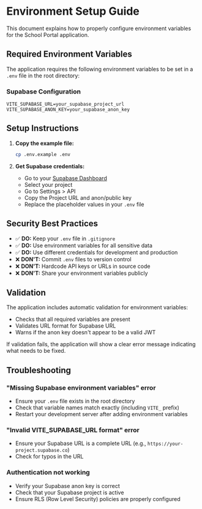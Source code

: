 # Environment Setup Guide

This document explains how to properly configure environment variables for the School Portal application.

## Required Environment Variables

The application requires the following environment variables to be set in a `.env` file in the root directory:

### Supabase Configuration
```env
VITE_SUPABASE_URL=your_supabase_project_url
VITE_SUPABASE_ANON_KEY=your_supabase_anon_key
```


## Setup Instructions

1. **Copy the example file:**
   ```bash
   cp .env.example .env
   ```

2. **Get Supabase credentials:**
   - Go to your [Supabase Dashboard](https://supabase.com/dashboard)
   - Select your project
   - Go to Settings > API
   - Copy the Project URL and anon/public key
   - Replace the placeholder values in your `.env` file


## Security Best Practices

- ✅ **DO:** Keep your `.env` file in `.gitignore`
- ✅ **DO:** Use environment variables for all sensitive data
- ✅ **DO:** Use different credentials for development and production
- ❌ **DON'T:** Commit `.env` files to version control
- ❌ **DON'T:** Hardcode API keys or URLs in source code
- ❌ **DON'T:** Share your environment variables publicly

## Validation

The application includes automatic validation for environment variables:

- Checks that all required variables are present
- Validates URL format for Supabase URL
- Warns if the anon key doesn't appear to be a valid JWT

If validation fails, the application will show a clear error message indicating what needs to be fixed.

## Troubleshooting

### "Missing Supabase environment variables" error
- Ensure your `.env` file exists in the root directory
- Check that variable names match exactly (including `VITE_` prefix)
- Restart your development server after adding environment variables

### "Invalid VITE_SUPABASE_URL format" error
- Ensure your Supabase URL is a complete URL (e.g., `https://your-project.supabase.co`)
- Check for typos in the URL

### Authentication not working
- Verify your Supabase anon key is correct
- Check that your Supabase project is active
- Ensure RLS (Row Level Security) policies are properly configured
